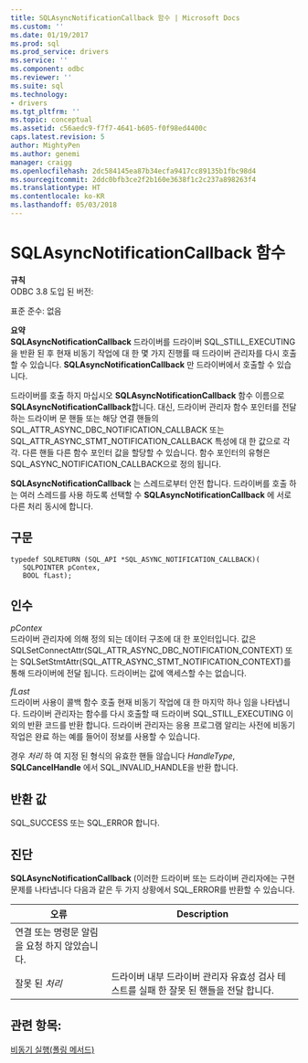 ```yaml
---
title: SQLAsyncNotificationCallback 함수 | Microsoft Docs
ms.custom: ''
ms.date: 01/19/2017
ms.prod: sql
ms.prod_service: drivers
ms.service: ''
ms.component: odbc
ms.reviewer: ''
ms.suite: sql
ms.technology:
- drivers
ms.tgt_pltfrm: ''
ms.topic: conceptual
ms.assetid: c56aedc9-f7f7-4641-b605-f0f98ed4400c
caps.latest.revision: 5
author: MightyPen
ms.author: genemi
manager: craigg
ms.openlocfilehash: 2dc584145ea87b34ecfa9417cc89135b1fbc98d4
ms.sourcegitcommit: 2ddc0bfb3ce2f2b160e3638f1c2c237a898263f4
ms.translationtype: HT
ms.contentlocale: ko-KR
ms.lasthandoff: 05/03/2018
---
```

# <a name="sqlasyncnotificationcallback-function"></a>SQLAsyncNotificationCallback 함수
**규칙**  
 ODBC 3.8 도입 된 버전:  
  
 표준 준수: 없음  
  
 **요약**  
 **SQLAsyncNotificationCallback** 드라이버를 드라이버 SQL_STILL_EXECUTING을 반환 된 후 현재 비동기 작업에 대 한 몇 가지 진행률 때 드라이버 관리자를 다시 호출할 수 있습니다. **SQLAsyncNotificationCallback** 만 드라이버에서 호출할 수 있습니다.  
  
 드라이버를 호출 하지 마십시오 **SQLAsyncNotificationCallback** 함수 이름으로 **SQLAsyncNotificationCallback**합니다. 대신, 드라이버 관리자 함수 포인터를 전달 하는 드라이버 문 핸들 또는 해당 연결 핸들의 SQL_ATTR_ASYNC_DBC_NOTIFICATION_CALLBACK 또는 SQL_ATTR_ASYNC_STMT_NOTIFICATION_CALLBACK 특성에 대 한 값으로 각각. 다른 핸들 다른 함수 포인터 값을 할당할 수 있습니다. 함수 포인터의 유형은 SQL_ASYNC_NOTIFICATION_CALLBACK으로 정의 됩니다.  
  
 **SQLAsyncNotificationCallback** 는 스레드로부터 안전 합니다. 드라이버를 호출 하는 여러 스레드를 사용 하도록 선택할 수 **SQLAsyncNotificationCallback** 에 서로 다른 처리 동시에 합니다.  
  
## <a name="syntax"></a>구문  
  
```  
typedef SQLRETURN (SQL_API *SQL_ASYNC_NOTIFICATION_CALLBACK)(  
   SQLPOINTER pContex,   
   BOOL fLast);  
```  
  
## <a name="arguments"></a>인수  
 *pContex*  
 드라이버 관리자에 의해 정의 되는 데이터 구조에 대 한 포인터입니다. 값은 SQLSetConnectAttr(SQL_ATTR_ASYNC_DBC_NOTIFICATION_CONTEXT) 또는 SQLSetStmtAttr(SQL_ATTR_ASYNC_STMT_NOTIFICATION_CONTEXT)를 통해 드라이버에 전달 됩니다.  드라이버는 값에 액세스할 수는 없습니다.  
  
 *fLast*  
 드라이버 사용이 콜백 함수 호출 현재 비동기 작업에 대 한 마지막 하나 임을 나타냅니다. 드라이버 관리자는 함수를 다시 호출할 때 드라이버 SQL_STILL_EXECUTING 이외의 반환 코드를 반환 합니다. 드라이버 관리자는 응용 프로그램 알리는 사전에 비동기 작업은 완료 하는 예를 들어이 정보를 사용할 수 있습니다.  
  
 경우 *처리* 하 여 지정 된 형식의 유효한 핸들 않습니다 *HandleType*, **SQLCancelHandle** 에서 SQL_INVALID_HANDLE을 반환 합니다.  
  
## <a name="returns"></a>반환 값  
 SQL_SUCCESS 또는 SQL_ERROR 합니다.  
  
## <a name="diagnostics"></a>진단  
 **SQLAsyncNotificationCallback** (이러한 드라이버 또는 드라이버 관리자에는 구현 문제를 나타냅니다 다음과 같은 두 가지 상황에서 SQL_ERROR를 반환할 수 있습니다.  
  
|오류|Description|  
|-----------|-----------------|  
|연결 또는 명령문 알림을 요청 하지 않았습니다.||  
|잘못 된 *처리*|드라이버 내부 드라이버 관리자 유효성 검사 테스트를 실패 한 잘못 된 핸들을 전달 합니다.|  
  
## <a name="see-also"></a>관련 항목:  
 [비동기 실행(폴링 메서드)](../../../odbc/reference/develop-app/asynchronous-execution-polling-method.md)
